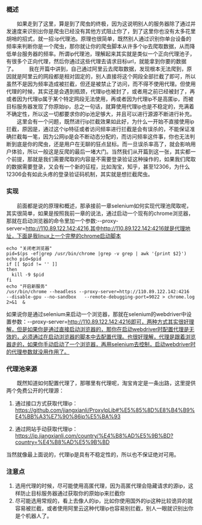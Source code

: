 ### 概述
&ensp;&ensp;&ensp;&ensp;如果走到了这里，算是到了爬虫的终极，因为这说明别人的服务器除了通过并发速度来识别出你是爬虫已经没有其他方式阻止你了，到了这里你也没有太多花里胡哨的招式，就一招:ip代理池。原理也很简单，既然别人通过识别你单台设备的频率来判断你是一个爬虫，那你就让你的爬虫脚本从许多个ip去爬取数据，从而降低单台服务器的频率。所谓ip代理池，理解起来其实就是类似一个正向代理池子，有很多个正向代理，然后你通过这些代理去请求目标url，就能拿到你要的数据了。
&ensp;&ensp;&ensp;&ensp;我在开篇中讲到，自己通过阿里云去爬取数据，发现根本无法爬到，原因就是阿里云的网段都是相对固定的，别人直接将这个网段全部拦截了即可，所以虽然不是因为频率造成被拦截，但还是被禁止了访问，而不得不使用代理。但使用代理的时候，其实还是会遇到瓶颈，代理ip也被封了，或者用之前已经被封了，再或者因为代理ip属于某个特定网段无法使用，再或者因为代理ip不是高匿ip，而被目标服务器发现了你原始ip，总之一句话，就算使用代理ip也是不稳定的，充满着不确定性，所以这一切都要求你的ip池足够大，并且可以进行源源不断进行补充。
&ensp;&ensp;&ensp;&ensp;这里会有一个问题，既然进行ip拦截效果如此好，为什么一开始不直接使用ip拦截，原因是，通过这个ip特征或者访问频率进行拦截是会有误杀的，不能保证准确拦截每一笔，因为公网ip是会不断动态分配的，而访问频率这件事，你也无法判断到底是你的爬虫，还是用户在无聊的狂点鼠标。而一旦误杀率高了，就会影响用户体验，所以一般这是反爬的最后一堵大门。当然我们从开篇到这一张，其实都一个前提，那就是我们需要爬取的内容是不需要登录验证这种操作的，如果我们爬取的数据需要登录，又会有一个新的征程，比如淘宝，知乎，甚至12306，为什么12306会有如此头疼的登录验证码机制，其实就是想拦截爬虫。

### 实现
&ensp;&ensp;&ensp;&ensp;前面都是说的原理和概述，那承接前一章selenium如何实现代理池爬取呢，其实很简单，如果是按照我前一章的说法，通过启动一个现有的chrome浏览器，那就在启动浏览器的命令里加一个参数:--proxy-server=http://110.89.122.142:4216,其中http://110.89.122.142:4216就是代理地址，下面是我linux上一个完整的chrome启动脚本
```shell
echo "关闭老浏览器"
pid=$(ps -ef|grep /usr/bin/chrome |grep -v grep | awk '{print $2}')
echo pid=$pid
if [[ $pid != '' ]]
then
  kill -9 $pid
fi
echo "开启新服务"
/usr/bin/chrome --headless --proxy-server=http://110.89.122.142:4216  --disable-gpu --no-sandbox   --remote-debugging-port=9022 > chrome.log  2>&1  &
```
如果说你是通过selenium来启动一个浏览器，那就在selenium的webdriver中设置参数：--proxy-server=http://110.89.122.142:4216即可，两种方式其实很好理解，但是如果你是通过直接启动浏览器的，那你在启动webdriver时配置代理是无效的，必须通过在启动浏览器的脚本中去配置代理。也很好理解，代理是跟着浏览器走的，如果你手动启动了一个浏览器，再用selenium去控制，启动webdriver时的代理参数就没用作用了。


### 代理池来源
&ensp;&ensp;&ensp;&ensp;既然知道如何配置代理了，那哪里有代理呢，淘宝肯定是一条出路，这里提供两个免费公开的代理源：
1. 通过接口方式获取代理ip：https://github.com/jiangxianli/ProxyIpLib#%E5%85%8D%E8%B4%B9%E4%BB%A3%E7%90%86ip%E5%BA%93

2. 通过网站手动获取代理ip：https://ip.jiangxianli.com/country/%E4%B8%AD%E5%9B%BD?country=%E4%B8%AD%E5%9B%BD

当然就像最上面说的，代理ip是具有不稳定性的，所以也不保证绝对可用。



### 注意点
1. 选用代理的时候，尽可能使用高匿代理，因为高匿代理会隐藏请求的源ip，这样防止目标服务器通过获取你的原始ip来拦截你
2. 尽可能选用常规的，看上去像人的ip，比如你使用国外的ip这种比较诡异的就容易被拦截，或者使用阿里云这种代理ip也容易别拦截，别人一眼就识别出你是个机器人了。